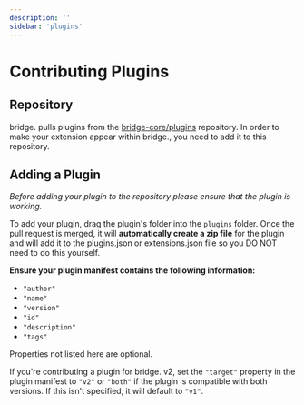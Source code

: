 ```yaml
---
description: ''
sidebar: 'plugins'
---
```


# Contributing Plugins

## Repository

bridge. pulls plugins from the [bridge-core/plugins](https://github.com/bridge-core/plugins) repository. In order to make your extension appear within bridge., you need to add it to this repository.

## Adding a Plugin

_Before adding your plugin to the repository please ensure that the plugin is working._

To add your plugin, drag the plugin's folder into the `plugins` folder.
Once the pull request is merged, it will **automatically create a zip file** for the plugin and will add it to the plugins.json or extensions.json file so you DO NOT need to do this yourself.

**Ensure your plugin manifest contains the following information:**

-   `"author"`
-   `"name"`
-   `"version"`
-   `"id"`
-   `"description"`
-   `"tags"`

Properties not listed here are optional.

If you're contributing a plugin for bridge. v2, set the `"target"` property in the plugin manifest to `"v2"` or `"both"` if the plugin is compatible with both versions. If this isn't specified, it will default to `"v1"`.
